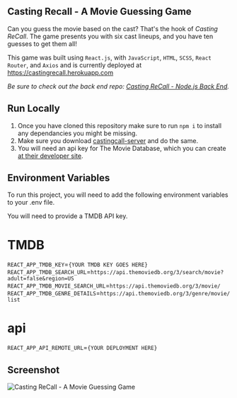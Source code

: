 ## Casting Recall - A Movie Guessing Game

Can you guess the movie based on the cast?  That's the hook of _Casting ReCall_.  The game presents you with six cast lineups, and you have ten guesses to get them all!  

This game was built using `React.js`, with `JavaScript`, `HTML`, `SCSS`,  `React Router`, and `Axios` and is currently deployed at <https://castingrecall.herokuapp.com>

_Be sure to check out the back end repo: [Casting ReCall - Node.js Back End](https://github.com/matthewcsimpson/castingrecall-server)._

## Run Locally 

1. Once you have cloned this repository make sure to run `npm i` to install any dependancies you might be missing. 
2. Make sure you download [castingcall-server](https://github.com/matthewcsimpson/castingcall-server) and do the same. 
3. You will need an api key for The Movie Database, which you can create [at their developer site](https://www.themoviedb.org/documentation/api). 

## Environment Variables

To run this project, you will need to add the following environment variables to your .env file.  

You will need to provide a TMDB API key.
#  TMDB
`REACT_APP_TMDB_KEY`=`{YOUR TMDB KEY GOES HERE}`
`REACT_APP_TMDB_SEARCH_URL`=`https://api.themoviedb.org/3/search/movie?adult=false&region=US`
`REACT_APP_TMDB_MOVIE_SEARCH_URL`=`https://api.themoviedb.org/3/movie/`
`REACT_APP_TMDB_GENRE_DETAILS`=`https://api.themoviedb.org/3/genre/movie/list`
# api
`REACT_APP_API_REMOTE_URL`=`{YOUR DEPLOYMENT HERE}`

## Screenshot
<img alt="Casting ReCall - A Movie Guessing Game" src="https://github.com/user-attachments/assets/c2f92a79-37e4-4fbb-9953-a68c9480cfd8" />
